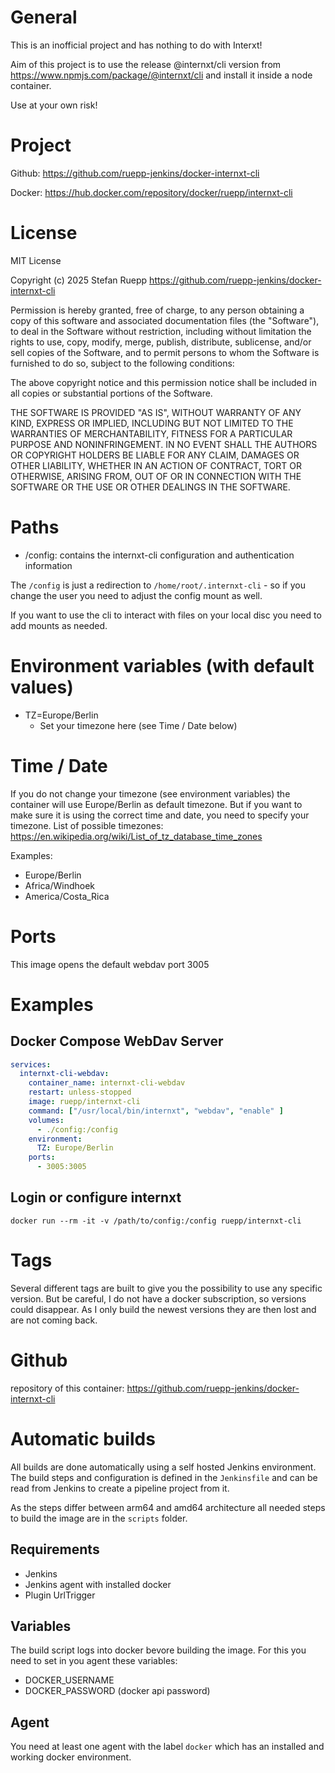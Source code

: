 # General

This is an inofficial project and has nothing to do with Interxt!

Aim of this project is to use the release @internxt/cli version from https://www.npmjs.com/package/@internxt/cli and install it inside a node container.

Use at your own risk!

# Project

Github: https://github.com/ruepp-jenkins/docker-internxt-cli

Docker: https://hub.docker.com/repository/docker/ruepp/internxt-cli

# License

MIT License

Copyright (c) 2025 Stefan Ruepp https://github.com/ruepp-jenkins/docker-internxt-cli

Permission is hereby granted, free of charge, to any person obtaining a copy
of this software and associated documentation files (the "Software"), to deal
in the Software without restriction, including without limitation the rights
to use, copy, modify, merge, publish, distribute, sublicense, and/or sell
copies of the Software, and to permit persons to whom the Software is
furnished to do so, subject to the following conditions:

The above copyright notice and this permission notice shall be included in all
copies or substantial portions of the Software.

THE SOFTWARE IS PROVIDED "AS IS", WITHOUT WARRANTY OF ANY KIND, EXPRESS OR
IMPLIED, INCLUDING BUT NOT LIMITED TO THE WARRANTIES OF MERCHANTABILITY,
FITNESS FOR A PARTICULAR PURPOSE AND NONINFRINGEMENT. IN NO EVENT SHALL THE
AUTHORS OR COPYRIGHT HOLDERS BE LIABLE FOR ANY CLAIM, DAMAGES OR OTHER
LIABILITY, WHETHER IN AN ACTION OF CONTRACT, TORT OR OTHERWISE, ARISING FROM,
OUT OF OR IN CONNECTION WITH THE SOFTWARE OR THE USE OR OTHER DEALINGS IN THE
SOFTWARE.

# Paths

- /config: contains the internxt-cli configuration and authentication information

The `/config` is just a redirection to `/home/root/.internxt-cli` - so if you change the user you need to adjust the config mount as well.

If you want to use the cli to interact with files on your local disc you need to add mounts as needed.

# Environment variables (with default values)

- TZ=Europe/Berlin
  - Set your timezone here (see Time / Date below)

# Time / Date

If you do not change your timezone (see environment variables) the container will use Europe/Berlin as default timezone. But if you want to make sure it is using the correct time and date, you need to specify your timezone.
List of possible timezones: https://en.wikipedia.org/wiki/List_of_tz_database_time_zones

Examples:

- Europe/Berlin
- Africa/Windhoek
- America/Costa_Rica

# Ports

This image opens the default webdav port 3005

# Examples

## Docker Compose WebDav Server

```yaml
services:
  internxt-cli-webdav:
    container_name: internxt-cli-webdav
    restart: unless-stopped
    image: ruepp/internxt-cli
    command: ["/usr/local/bin/internxt", "webdav", "enable" ]
    volumes:
      - ./config:/config
    environment:
      TZ: Europe/Berlin
    ports:
      - 3005:3005
```

## Login or configure internxt

```
docker run --rm -it -v /path/to/config:/config ruepp/internxt-cli
```

# Tags

Several different tags are built to give you the possibility to use any specific version. But be careful, I do not have a docker subscription, so versions could disappear. As I only build the newest versions they are then lost and are not coming back.


# Github

repository of this container: https://github.com/ruepp-jenkins/docker-internxt-cli

# Automatic builds

All builds are done automatically using a self hosted Jenkins environment. The build steps and configuration is defined in the `Jenkinsfile` and can be read from Jenkins to create a pipeline project from it.

As the steps differ between arm64 and amd64 architecture all needed steps to build the image are in the `scripts` folder.

## Requirements

- Jenkins
- Jenkins agent with installed docker
- Plugin UrlTrigger

## Variables

The build script logs into docker bevore building the image. For this you need to set in you agent these variables:

- DOCKER_USERNAME
- DOCKER_PASSWORD (docker api password)

## Agent

You need at least one agent with the label `docker` which has an installed and working docker environment.
